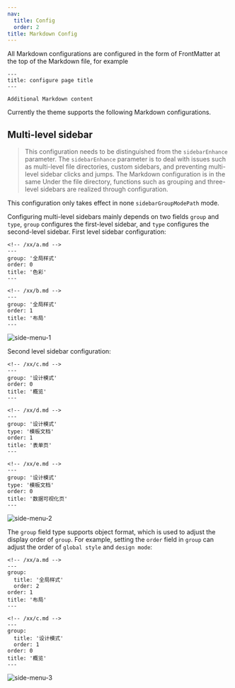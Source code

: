 ```yaml
---
nav:
  title: Config
  order: 2
title: Markdown Config
---
```


All Markdown configurations are configured in the form of FrontMatter at the top of the Markdown file, for example

```
---
title: configure page title
---

Additional Markdown content
```

Currently the theme supports the following Markdown configurations.

## Multi-level sidebar

> This configuration needs to be distinguished from the `sidebarEnhance` parameter. The `sidebarEnhance` parameter is to deal with issues such as multi-level file directories, custom sidebars, and preventing multi-level sidebar clicks and jumps. The Markdown configuration is in the same Under the file directory, functions such as grouping and three-level sidebars are realized through configuration.

<Alert type="warning" showIcon closable>
   This configuration only takes effect in none <code>sidebarGroupModePath</code> mode.
</Alert>

Configuring multi-level sidebars mainly depends on two fields `group` and `type`, `group` configures the first-level sidebar, and `type` configures the second-level sidebar. First level sidebar configuration:

```
<!-- /xx/a.md -->
---
group: '全局样式'
order: 0
title: '色彩'
---

<!-- /xx/b.md -->
---
group: '全局样式'
order: 1
title: '布局'
---
```

![side-menu-1](https://github-production-user-asset-6210df.s3.amazonaws.com/20694238/242193437-38a1cd75-493f-4c23-96d2-0ecd2fad662c.png)

Second level sidebar configuration:

```
<!-- /xx/c.md -->
---
group: '设计模式'
order: 0
title: '概览'
---

<!-- /xx/d.md -->
---
group: '设计模式'
type: '模板文档'
order: 1
title: '表单页'
---

<!-- /xx/e.md -->
---
group: '设计模式'
type: '模板文档'
order: 0
title: '数据可视化页'
---
```

![side-menu-2](https://github-production-user-asset-6210df.s3.amazonaws.com/20694238/242193448-133ef65c-7ad6-4531-adcd-5e70d9bda289.png)

The `group` field type supports object format, which is used to adjust the display order of `group`. For example, setting the `order` field in `group` can adjust the order of `global style` and `design mode`:

```
<!-- /xx/a.md -->
---
group:
  title: '全局样式'
  order: 2
order: 1
title: '布局'
---

<!-- /xx/c.md -->
---
group:
  title: '设计模式'
  order: 1
order: 0
title: '概览'
---
```

![side-menu-3](https://github-production-user-asset-6210df.s3.amazonaws.com/20694238/242193454-eb63d438-1cd8-41d1-8563-c628245bda09.png)
